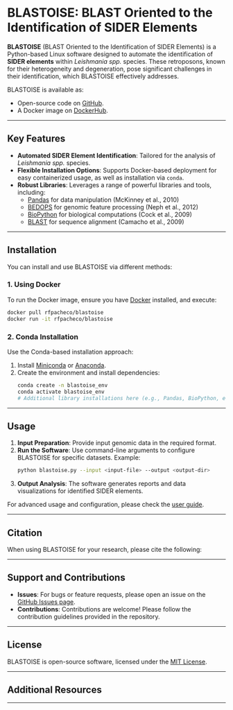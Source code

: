 # BLASTOISE: BLAST Oriented to the Identification of SIDER Elements

**BLASTOISE** (BLAST Oriented to the Identification of SIDER Elements) is a Python-based Linux software designed to automate the identification of **SIDER elements** within *Leishmania spp.* species. These retroposons, known for their heterogeneity and degeneration, pose significant challenges in their identification, which BLASTOISE effectively addresses.

BLASTOISE is available as:
- Open-source code on [GitHub](https://github.com/rfpacheco/BLASTOISE).
- A Docker image on [DockerHub](https://hub.docker.com/repository/docker/rfpacheco/blastoise/general).

---

## Key Features
- **Automated SIDER Element Identification**: Tailored for the analysis of *Leishmania spp.* species.
- **Flexible Installation Options**: Supports Docker-based deployment for easy containerized usage, as well as installation via `conda`.
- **Robust Libraries**: Leverages a range of powerful libraries and tools, including:
    - [Pandas](https://pandas.pydata.org/) for data manipulation (McKinney et al., 2010)
    - [BEDOPS](https://bedops.readthedocs.io/en/latest/) for genomic feature processing (Neph et al., 2012)
    - [BioPython](https://biopython.org/) for biological computations (Cock et al., 2009)
    - [BLAST](https://blast.ncbi.nlm.nih.gov/) for sequence alignment (Camacho et al., 2009)

---

## Installation

You can install and use BLASTOISE via different methods:

<!-- # TODO: Improve the Docker command, e.g., mount volumes -->
### 1. **Using Docker**
To run the Docker image, ensure you have [Docker](https://www.docker.com/) installed, and execute:
```bash
docker pull rfpacheco/blastoise
docker run -it rfpacheco/blastoise
```

<!-- TODO: improve the conda installation -->
### 2. **Conda Installation**
Use the Conda-based installation approach:
1. Install [Miniconda](https://docs.conda.io/en/latest/miniconda.html) or [Anaconda](https://www.anaconda.com/).
2. Create the environment and install dependencies:
   ```bash
   conda create -n blastoise_env
   conda activate blastoise_env
   # Additional library installations here (e.g., Pandas, BioPython, etc.)
   ```
   
---

## Usage

1. **Input Preparation**: Provide input genomic data in the required format.
2. **Run the Software**:
   Use command-line arguments to configure BLASTOISE for specific datasets. Example:
   ```bash
   python blastoise.py --input <input-file> --output <output-dir>
   ```
3. **Output Analysis**: The software generates reports and data visualizations for identified SIDER elements.

For advanced usage and configuration, please check the [user guide](https://github.com).

---

## Citation

When using BLASTOISE for your research, please cite the following:


---

## Support and Contributions

- **Issues**: For bugs or feature requests, please open an issue on the [GitHub Issues page](https://github.com).
- **Contributions**: Contributions are welcome! Please follow the contribution guidelines provided in the repository.

---

## License

BLASTOISE is open-source software, licensed under the [MIT License](https://opensource.org/licenses/MIT).

---

## Additional Resources



---